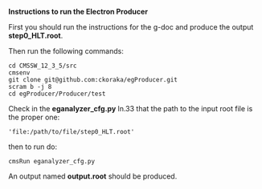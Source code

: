 **Instructions to run the Electron Producer**

First you should run the instructions for the g-doc and produce the output **step0_HLT.root**.

Then run the following commands:
```
cd CMSSW_12_3_5/src
cmsenv
git clone git@github.com:ckoraka/egProducer.git
scram b -j 8
cd egProducer/Producer/test
```

Check in the **eganalyzer_cfg.py** ln.33 that the path to the input root file is the proper one:
```
'file:/path/to/file/step0_HLT.root'
```

then to run do:
```
cmsRun eganalyzer_cfg.py
```
An output named **output.root** should be produced.

